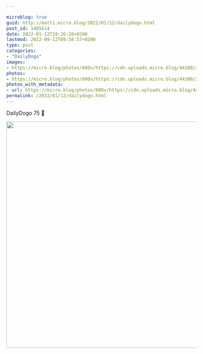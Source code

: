 ```yaml
---

microblog: true
guid: http://matti.micro.blog/2022/01/12/dailydogo.html
post_id: 1485614
date: 2022-01-12T19:26:20+0200
lastmod: 2022-09-12T09:58:57+0200
type: post
categories:
- "DailyDogo"
images:
- https://micro.blog/photos/600x/https://cdn.uploads.micro.blog/44388/2022/d9129ba08f.jpg
photos:
- https://micro.blog/photos/600x/https://cdn.uploads.micro.blog/44388/2022/d9129ba08f.jpg
photos_with_metadata:
- url: https://micro.blog/photos/600x/https://cdn.uploads.micro.blog/44388/2022/d9129ba08f.jpg
permalink: /2022/01/12/dailydogo.html
---
```

DailyDogo 75 🐶

<img src="/media/uploads/2022/d9129ba08f.jpg" width="600" height="600" alt="" />
